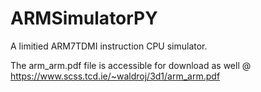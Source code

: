 # ARMSimulatorPY

A limitied ARM7TDMI instruction CPU simulator.

The arm_arm.pdf file is accessible for download as well @ https://www.scss.tcd.ie/~waldroj/3d1/arm_arm.pdf
